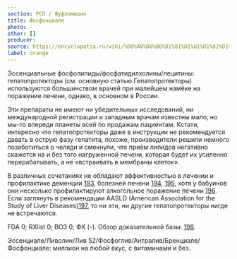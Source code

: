```yaml
---
section: РСП / Фуфломицин
title: Фосфонциале
photo:
other: []
producer:
source: https://encyclopatia.ru/wiki/%D0%A0%D0%B0%D1%81%D1%81%D1%82%D1%80%D0%B5%D0%BB%D1%8C%D0%BD%D1%8B%D0%B9_%D1%81%D0%BF%D0%B8%D1%81%D0%BE%D0%BA_%D0%BF%D1%80%D0%B5%D0%BF%D0%B0%D1%80%D0%B0%D1%82%D0%BE%D0%B2
label: orange
---
```


Эссенциальные фосфолипиды/фосфатидилхолины/лецитины: гепатопротекторы (см. основную статью Гепатопротекторы) используются большинством врачей при малейшем намёке на поражение печени, однако, в основном в России.

Эти препараты не имеют ни убедительных исследований, ни международной регистрации и западным врачам известны мало, но мы-то впереди планеты всей по продажам пациентам. Кстати, интересно что гепатопротекторы даже в инструкции не рекомендуется давать в острую фазу гепатита, похоже, производители решили немного позаботиться о челяди и смекнули, что приём липидов негативно скажется на и без того нагруженной печени, которая будет их усиленно перерабатывать, а не «встраивать в мембраны клеток».

В различных сочетаниях не обладают эффективностью в лечении и профилактике деменции [193](https://www.ncbi.nlm.nih.gov/pubmed/12917896), болезней печени [194](http://www.ncbi.nlm.nih.gov/pubmed/14634491), [195](http://www.ncbi.nlm.nih.gov/pubmed/14634492), хотя у бабуинов они несколько профилактируют алкогольное поражение печени [196](http://www.ncbi.nlm.nih.gov/pubmed/8276177/). Если заглянуть в рекомендации AASLD (American Association for the Study of Liver Diseases)[197](http://www.aasld.org/publications/practice-guidelines-0), то ни эти, ни другие гепатопротекторы нигде не встречаются.

FDA 0; RXlist 0; ВОЗ 0; ФК (-). Обзор доказательной базы: [198](http://own.0x3.ru/index.php/s/IXe4m22OmtMYP5X).

Эссенциале/Ливолин/Лив 52/Фосфоглив/Антралив/Бренциале/Фосфонциале: миллион на любой вкус, с витаминами и без.
